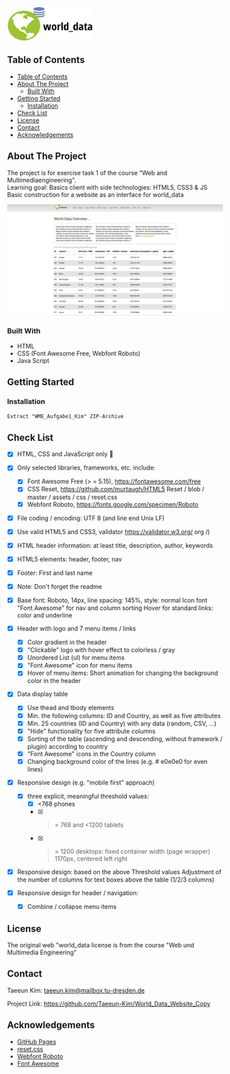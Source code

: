 <br />
<p align="left">
  <a href="https://github.com/othneildrew/Best-README-Template">
    <img src="Bilder/world_data-logo.svg" alt="Logo" width="200" height="80">
  </a>
</p>

## Table of Contents

- [Table of Contents](#table-of-contents)
- [About The Project](#about-the-project)
  - [Built With](#built-with)
- [Getting Started](#getting-started)
  - [Installation](#installation)
- [Check List](#check-list)
- [License](#license)
- [Contact](#contact)
- [Acknowledgements](#acknowledgements)

## About The Project

The project is for exercise task 1 of the course "Web and Multimediaengineering".   
Learning goal: Basics client with side technologies: HTML5, CSS3 & JS   
Basic construction for a website as an interface for world_data

<img src="Bilder/Website_Screenshot.png">

### Built With

* HTML
* CSS (Font Awesome Free, Webfont Roboto)
* Java Script



## Getting Started

### Installation
    Extract "WME_Aufgabe1_Kim" ZIP-Archive

## Check List
- [x] HTML, CSS and JavaScript only

- [x] Only selected libraries, frameworks, etc. include: 
  - [x] Font Awesome Free (> = 5.15), https://fontawesome.com/free
  - [x] CSS Reset, https://github.com/murtaugh/HTML5 Reset / blob / master / assets / css / reset.css
  - [x] Webfont Roboto, https://fonts.google.com/specimen/Roboto
- [x] File coding / encoding: UTF 8 (and line end Unix LF)
- [x] Use valid HTML5 and CSS3, validator https://validator.w3.org/ org /)
- [x] HTML header information: at least title, description, author, keywords
- [x] HTML5 elements: header, footer, nav
- [x] Footer: First and last name
- [x] Note: Don't forget the readme
- [x] Base font: Roboto, 14px, line spacing: 145%, style: normal
Icon font "Font Awesome" for nav and column sorting
Hover for standard links: color and underline

- [x] Header with logo and 7 menu items / links
  - [x] Color gradient in the header
  - [x] "Clickable" logo with hover effect to colorless / gray
  - [x] Unordered List (ul) for menu items
  - [x] "Font Awesome" icon for menu items
  - [x] Hover of menu items: Short animation for changing the background color
in the header

- [x] Data display table
  - [x] Use thead and tbody elements
  - [x] Min. the following columns: ID and Country, as well as five attributes
  - [x] Min. 25 countries (ID and Country) with any data (random, CSV, ...)
  - [x] "Hide" functionality for five attribute columns
  - [x] Sorting of the table (ascending and descending, without framework / plugin) according to country
  - [x] "Font Awesome" icons in the Country column
  - [x] Changing background color of the lines (e.g. # e0e0e0 for even lines)
- [x] Responsive design (e.g. "mobile first" approach)
  - [x] three explicit, meaningful threshold values: 
    - [x] <768 phones
    - [x] > = 768 and <1200 tablets
    - [x] > = 1200 desktops: fixed container width (page wrapper) 1170px, centered left right
- [x] Responsive design: based on the above Threshold values ​​Adjustment of the number of columns for text boxes
above the table (1/2/3 columns)
- [x] Responsive design for header / navigation:
  - [x] Combine / collapse menu items

## License

The original web "world_data license is from the course "Web und Multimedia Engineering"

## Contact

Taeeun Kim: taeeun.kim@mailbox.tu-dresden.de

Project Link: https://github.com/Taeeun-Kim/World_Data_Website_Copy

## Acknowledgements
* [GitHub Pages](https://pages.github.com)
* [reset.css](https://github.com/murtaugh/HTML5-Reset/blob/master/assets/css/reset.css)
* [Webfont Roboto](https://fonts.google.com/specimen/Roboto)
* [Font Awesome](https://fontawesome.com)